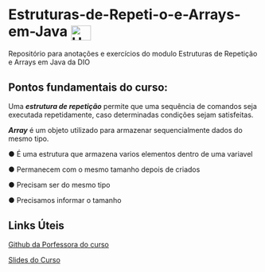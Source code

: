 # Estruturas-de-Repeti-o-e-Arrays-em-Java <img align="center" alt="Ubiratan-Jv" height="30" width="40" src="https://cdn.jsdelivr.net/gh/devicons/devicon/icons/java/java-original.svg" />
Repositório para anotações e exercícios do modulo Estruturas de Repetição e Arrays em Java da DIO

## Pontos fundamentais do curso:

Uma ***estrutura de repetição*** permite que uma sequência de
comandos seja executada repetidamente, caso determinadas
condições sejam satisfeitas.

***Array*** é um objeto utilizado para armazenar sequencialmente
dados do mesmo tipo.

● É uma estrutura que armazena varios elementos dentro de uma variavel

● Permanecem com o mesmo tamanho depois de criados

● Precisam ser do mesmo tipo

● Precisamos informar o tamanho

## Links Úteis

[Github da Porfessora do curso](https://github.com/cami-la/loops-e-arrays)

[Slides do Curso](https://github.com/miltonnotforyou/Estruturas-de-Repeti-o-e-Arrays-em-Java/blob/4a53701cfd1c7896504f47718bb85be7a4b0a5a2/Slides%20-%20Estrutura%20de%20Repeti%C3%A7%C3%A3o%20e%20Arrays%20em%20Java.pdf)
